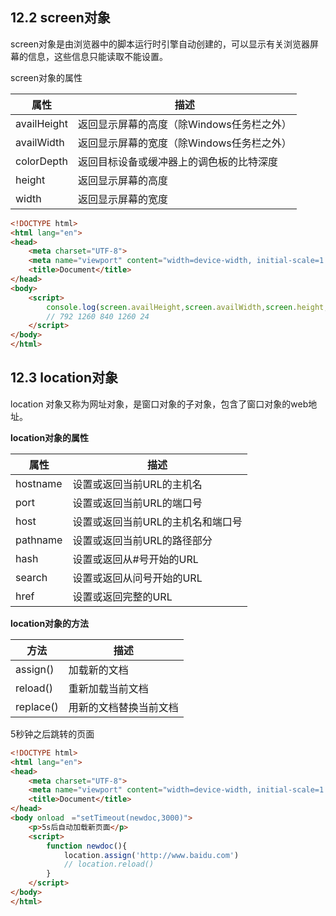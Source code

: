 ## 12.2 screen对象

screen对象是由浏览器中的脚本运行时引擎自动创建的，可以显示有关浏览器屏幕的信息，这些信息只能读取不能设置。

screen对象的属性



| 属性        | 描述                                      |
| ----------- | ----------------------------------------- |
| availHeight | 返回显示屏幕的高度（除Windows任务栏之外） |
| availWidth  | 返回显示屏幕的宽度（除Windows任务栏之外） |
| colorDepth  | 返回目标设备或缓冲器上的调色板的比特深度  |
| height      | 返回显示屏幕的高度                        |
| width       | 返回显示屏幕的宽度                        |





```html
<!DOCTYPE html>
<html lang="en">
<head>
    <meta charset="UTF-8">
    <meta name="viewport" content="width=device-width, initial-scale=1.0">
    <title>Document</title>
</head>
<body>
    <script>
        console.log(screen.availHeight,screen.availWidth,screen.height,screen.width,screen.colorDepth)
        // 792 1260 840 1260 24
    </script>
</body>
</html>
```



## 12.3 location对象

location 对象又称为网址对象，是窗口对象的子对象，包含了窗口对象的web地址。

**location对象的属性**



| 属性     | 描述                              |
| -------- | --------------------------------- |
| hostname | 设置或返回当前URL的主机名         |
| port     | 设置或返回当前URL的端口号         |
| host     | 设置或返回当前URL的主机名和端口号 |
| pathname | 设置或返回当前URL的路径部分       |
| hash     | 设置或返回从#号开始的URL          |
| search   | 设置或返回从问号开始的URL         |
| href     | 设置或返回完整的URL               |





**location对象的方法**



| 方法      | 描述                   |
| --------- | ---------------------- |
| assign()  | 加载新的文档           |
| reload()  | 重新加载当前文档       |
| replace() | 用新的文档替换当前文档 |





5秒钟之后跳转的页面

```html
<!DOCTYPE html>
<html lang="en">
<head>
    <meta charset="UTF-8">
    <meta name="viewport" content="width=device-width, initial-scale=1.0">
    <title>Document</title>
</head>
<body onload　="setTimeout(newdoc,3000)">
    <p>5s后自动加载新页面</p>
    <script>
        function newdoc(){
            location.assign('http://www.baidu.com')
            // location.reload()
        }
    </script>
</body>
</html>
```